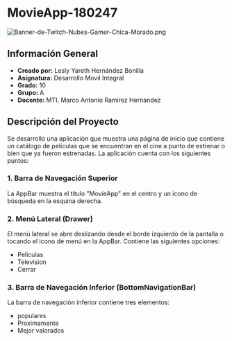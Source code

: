# MovieApp-180247
![Banner-de-Twitch-Nubes-Gamer-Chica-Morado.png](https://i.postimg.cc/15q3LFXF/Banner-de-Twitch-Nubes-Gamer-Chica-Morado.png)
## Información General

- **Creado por:** Lesly Yareth Hernández Bonilla 
- **Asignatura:** Desarrollo Movil Integral
- **Grado:** 10
- **Grupo:** A
- **Docente:** MTI. Marco Antonio Ramirez Hernandez

## Descripción del Proyecto

Se desarrollo una aplicación que muestra una página de inicio que contiene un catálogo de películas que se encuentran en el cine a punto de estrenar o bien que ya fueron estrenadas.  La aplicación cuenta con los siguientes puntos:

### 1. Barra de Navegación Superior

La AppBar muestra el título "MovieApp" en el centro y un icono de búsqueda en la esquina derecha. 

### 2. Menú Lateral (Drawer)

El menú lateral se abre deslizando desde el borde izquierdo de la pantalla o tocando el icono de menú en la AppBar. Contiene las siguientes opciones:

- Peliculas
- Television
- Cerrar

### 3. Barra de Navegación Inferior (BottomNavigationBar)

La barra de navegación inferior contiene tres elementos:

- populares
- Proximamente
- Mejor valorados
